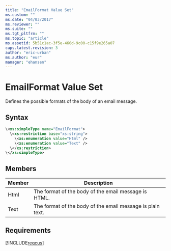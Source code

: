 ```yaml
---
title: "EmailFormat Value Set"
ms.custom: ""
ms.date: "04/03/2017"
ms.reviewer: ""
ms.suite: ""
ms.tgt_pltfrm: ""
ms.topic: "article"
ms.assetid: 5b51c1ac-3f5e-460d-9c00-c15f9e265a07
caps.latest.revision: 3
author: "eric-urban"
ms.author: "eur"
manager: "ehansen"
---
```

# EmailFormat Value Set
Defines the possible formats of the body of an email message.

## Syntax

```xml
\<xs:simpleType name="EmailFormat">
  \<xs:restriction base="xs:string">
    \<xs:enumeration value="Html" />
    \<xs:enumeration value="Text" />
  \</xs:restriction>
\</xs:simpleType>
```

## Members

|Member|Description|
|----------|---------------|
|Html|The format of the body of the email message is HTML.|
|Text|The format of the body of the email message is plain text.|

## Requirements
[!INCLUDE[reqcus](../customer-api/includes/reqcus.md)]